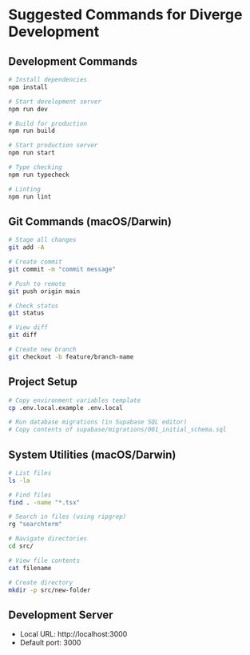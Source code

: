 # Suggested Commands for Diverge Development

## Development Commands
```bash
# Install dependencies
npm install

# Start development server
npm run dev

# Build for production
npm run build

# Start production server
npm run start

# Type checking
npm run typecheck

# Linting
npm run lint
```

## Git Commands (macOS/Darwin)
```bash
# Stage all changes
git add -A

# Create commit
git commit -m "commit message"

# Push to remote
git push origin main

# Check status
git status

# View diff
git diff

# Create new branch
git checkout -b feature/branch-name
```

## Project Setup
```bash
# Copy environment variables template
cp .env.local.example .env.local

# Run database migrations (in Supabase SQL editor)
# Copy contents of supabase/migrations/001_initial_schema.sql
```

## System Utilities (macOS/Darwin)
```bash
# List files
ls -la

# Find files
find . -name "*.tsx"

# Search in files (using ripgrep)
rg "searchterm"

# Navigate directories
cd src/

# View file contents
cat filename

# Create directory
mkdir -p src/new-folder
```

## Development Server
- Local URL: http://localhost:3000
- Default port: 3000